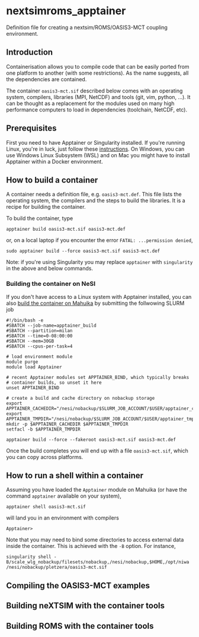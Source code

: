 # nextsimroms_apptainer

Definition file for creating a nextsim/ROMS/OASIS3-MCT coupling environment.

## Introduction

Containerisation allows you to compile code that can be easily ported from one platform to another (with some restrictions). As the name suggests, all the dependencies are contained.

The container `oasis3-mct.sif` described below comes with an operating system, compilers, libraries (MPI, NetCDF) and tools (git, vim, python, ...). It can be thought as a replacement for the 
modules used on many high performance computers to load in dependencies (toolchain, NetCDF, etc).

## Prerequisites

First you need to have Apptainer or Singularity installed. If you're running Linux, you're in luck, just follow these [instructions](https://apptainer.org/docs/user/latest/). On Windows, you can use Windows Linux Subsystem (WSL) and on Mac you might have to install Apptainer within a Docker environment. 

## How to build a container

A container needs a definition file, e.g. `oasis3-mct.def`. This file lists the operating system, the compilers and the steps to build the libraries. It is a recipe for building the container.

To build the container, type
```
apptainer build oasis3-mct.sif oasis3-mct.def
```
or, on a local laptop if you encounter the error `FATAL: ...permission denied`,
```
sudo apptainer build --force oasis3-mct.sif oasis3-mct.def
```
Note: if you're using Singularity you may replace `apptainer` with `singularity` in the above and below commands.

### Building the container on NeSI

If you don't have access to a Linux system with Apptainer installed, you can also [build the container on Mahuika](https://support.nesi.org.nz/hc/en-gb/articles/6008779241999-Build-an-Apptainer-container-on-a-Milan-compute-node) by submitting the follwowing SLURM job
```
#!/bin/bash -e
#SBATCH --job-name=apptainer_build
#SBATCH --partition=milan
#SBATCH --time=0-08:00:00
#SBATCH --mem=30GB
#SBATCH --cpus-per-task=4

# load environment module
module purge
module load Apptainer

# recent Apptainer modules set APPTAINER_BIND, which typically breaks
# container builds, so unset it here
unset APPTAINER_BIND

# create a build and cache directory on nobackup storage
export APPTAINER_CACHEDIR="/nesi/nobackup/$SLURM_JOB_ACCOUNT/$USER/apptainer_cache"
export APPTAINER_TMPDIR="/nesi/nobackup/$SLURM_JOB_ACCOUNT/$USER/apptainer_tmpdir"
mkdir -p $APPTAINER_CACHEDIR $APPTAINER_TMPDIR
setfacl -b $APPTAINER_TMPDIR

apptainer build --force --fakeroot oasis3-mct.sif oasis3-mct.def
```

Once the build completes you will end up with a file `oasis3-mct.sif`, which you can copy across platforms.

## How to run a shell within a container

Assuming you have loaded the `Apptainer` module on Mahuika (or have the command `apptainer` available on your system),
```
apptainer shell oasis3-mct.sif
```
will land you in an environment with compilers
```
Apptainer> 
```
Note that you may need to bind some directories to access external data inside the container. This is achieved with the `-B` option. For instance,

```
singularity shell -B/scale_wlg_nobackup/filesets/nobackup,/nesi/nobackup,$HOME,/opt/niwa /nesi/nobackup/pletzera/oasis3-mct.sif
```

## Compiling the OASIS3-MCT examples

## Building neXTSIM with the container tools

## Building ROMS with the container tools
